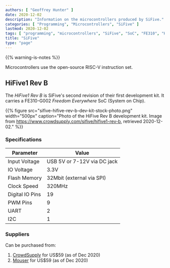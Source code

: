 ```yaml
---
authors: [ "Geoffrey Hunter" ]
date: 2020-12-02
description: "Information on the microcontrollers produced by SiFive."
categories: [ "Programming", "Microcontrollers", "SiFive" ]
lastmod: 2020-12-02
tags: [ "programming", "microcontrollers", "SiFive", "SoC", "FE310", "HiFive", "HiFive1", "HiFive1 Rev B" ]
title: "SiFive"
type: "page"
---
```


{{% warning-is-notes %}}

Microcontrollers use the open-source RISC-V instruction set.

## HiFive1 Rev B 

The _HiFive1 Rev B_ is SiFive's second revision of their first development kit. It carries a FE310-G002 _Freedom Everywhere_ SoC (System on Chip).

{{% figure src="sifive-hifive-rev-b-dev-kit-stock-photo.png" width="500px" caption="Photo of the HiFive Rev B development kit. Image from https://www.crowdsupply.com/sifive/hifive1-rev-b, retrieved 2020-12-02." %}}

### Specifications

Parameter       | Value
----------------|-----------------------------
Input Voltage   | USB 5V or 7-12V via DC jack
IO Voltage      | 3.3V
Flash Memory    | 32Mbit (external via SPI)
Clock Speed     | 320MHz
Digital IO Pins | 19
PWM Pins        | 9
UART            | 2
I2C             | 1

### Suppliers

Can be purchased from:

1. [CrowdSupply](https://www.crowdsupply.com/sifive/hifive1-rev-b) for US$59 (as of Dec 2020)
1. [Mouser](https://mouser.com/ProductDetail/Crowd-Supply/cs-hifiveb-01?qs=sGAEpiMZZMu3sxpa5v1qrss6M%2FEDtK46myjE%2FE8cqlo%3D) for US$59 (as of Dec 2020)